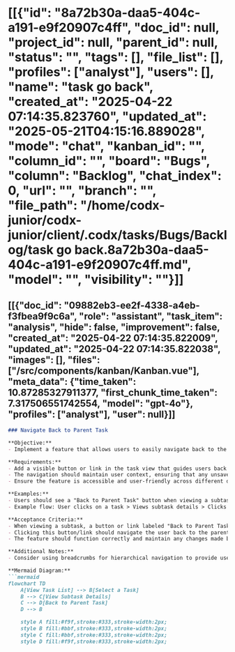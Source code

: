 # [[{"id": "8a72b30a-daa5-404c-a191-e9f20907c4ff", "doc_id": null, "project_id": null, "parent_id": null, "status": "", "tags": [], "file_list": [], "profiles": ["analyst"], "users": [], "name": "task go back", "created_at": "2025-04-22 07:14:35.823760", "updated_at": "2025-05-21T04:15:16.889028", "mode": "chat", "kanban_id": "", "column_id": "", "board": "Bugs", "column": "Backlog", "chat_index": 0, "url": "", "branch": "", "file_path": "/home/codx-junior/codx-junior/client/.codx/tasks/Bugs/Backlog/task go back.8a72b30a-daa5-404c-a191-e9f20907c4ff.md", "model": "", "visibility": ""}]]
## [[{"doc_id": "09882eb3-ee2f-4338-a4eb-f3fbea9f9c6a", "role": "assistant", "task_item": "analysis", "hide": false, "improvement": false, "created_at": "2025-04-22 07:14:35.822009", "updated_at": "2025-04-22 07:14:35.822038", "images": [], "files": ["/src/components/kanban/Kanban.vue"], "meta_data": {"time_taken": 10.87285327911377, "first_chunk_time_taken": 7.317506551742554, "model": "gpt-4o"}, "profiles": ["analyst"], "user": null}]]
```md
### Navigate Back to Parent Task

**Objective:**
- Implement a feature that allows users to easily navigate back to the parent task from the current task in the Kanban component.

**Requirements:**
- Add a visible button or link in the task view that guides users back to the parent task.
- The navigation should maintain user context, ensuring that any unsaved changes are handled appropriately.
- Ensure the feature is accessible and user-friendly across different devices, especially mobile.

**Examples:**
- Users should see a "Back to Parent Task" button when viewing a subtask.
- Example flow: User clicks on a task > Views subtask details > Clicks "Back to Parent Task" > Returns to parent task view.

**Acceptance Criteria:**
- When viewing a subtask, a button or link labeled "Back to Parent Task" should be visible.
- Clicking this button/link should navigate the user back to the parent task.
- The feature should function correctly and maintain any changes made before navigation on both desktop and mobile.

**Additional Notes:**
- Consider using breadcrumbs for hierarchical navigation to provide users with an overview of their current location within the task hierarchy.

**Mermaid Diagram:**
```mermaid
flowchart TD
    A[View Task List] --> B[Select a Task]
    B --> C[View Subtask Details]
    C --> D[Back to Parent Task]
    D --> B

    style A fill:#f9f,stroke:#333,stroke-width:2px;
    style B fill:#bbf,stroke:#333,stroke-width:2px;
    style C fill:#bbf,stroke:#333,stroke-width:2px;
    style D fill:#f9f,stroke:#333,stroke-width:2px;
```
```
